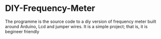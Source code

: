 # DIY-Frequency-Meter
The programme is the source code to a diy version of frequency meter built around Arduino, Lcd and jumper wires. It is a simple project; that is, it is begineer friendly
